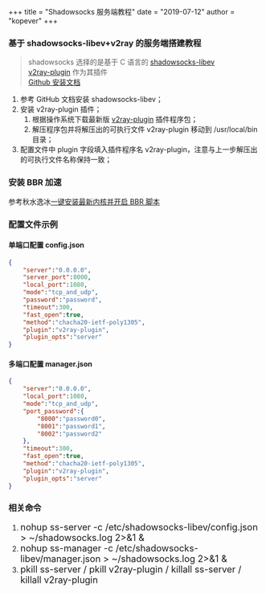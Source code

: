 +++
title = "Shadowsocks 服务端教程"
date = "2019-07-12"
author = "kopever"
+++

### 基于 shadowsocks-libev+v2ray 的服务端搭建教程  

> shadowsocks 选择的是基于 C 语言的 <a href="https://github.com/shadowsocks/shadowsocks-libev" target="_blank">shadowsocks-libev</a>  
> <a href="https://github.com/shadowsocks/v2ray-plugin" target="_blank">v2ray-plugin</a> 作为其插件  
> <a href="https://github.com/shadowsocks/shadowsocks-libev/blob/master/README.md" target="_blank">Github 安装文档</a>

<ol>
    <li>参考 GitHub 文档安装 shadowsocks-libev；</li>
    <li>安装 v2ray-plugin 插件；
        <ol>
            <li>根据操作系统下载最新版 <a href="https://github.com/shadowsocks/v2ray-plugin/releases" target="_blank">v2ray-plugin</a> 插件程序包；</li>
            <li>解压程序包并将解压出的可执行文件 v2ray-plugin 移动到 /usr/local/bin 目录；</li>
        </ol>
    </li>
    <li>配置文件中 plugin 字段填入插件程序名 v2ray-plugin，注意与上一步解压出的可执行文件名称保持一致；</li>
</ol>

### 安装 BBR 加速

参考秋水逸冰<a href="https://teddysun.com/489.html" target="_blank">一键安装最新内核并开启 BBR 脚本</a>  

### 配置文件示例

#### 单端口配置 config.json

``` json
{
    "server":"0.0.0.0",
    "server_port":8000,
    "local_port":1080,
    "mode":"tcp_and_udp",
    "password":"password",
    "timeout":300,
    "fast_open":true,
    "method":"chacha20-ietf-poly1305",
    "plugin":"v2ray-plugin",
    "plugin_opts":"server"
}
```

#### 多端口配置 manager.json

``` json
{
    "server":"0.0.0.0",
    "local_port":1080,
    "mode":"tcp_and_udp",
    "port_password":{
        "8000":"password0",
        "8001":"password1",
        "8002":"password2"
    },
    "timeout":300,
    "fast_open":true,
    "method":"chacha20-ietf-poly1305",
    "plugin":"v2ray-plugin",
    "plugin_opts":"server"
}
```

### 相关命令

<ol>
    <li><font size=4>nohup ss-server -c /etc/shadowsocks-libev/config.json > ~/shadowsocks.log 2>&1 &</font></li>
    <li><font size=4>nohup ss-manager -c /etc/shadowsocks-libev/manager.json > ~/shadowsocks.log 2>&1 &</font></li>
    <li><font size=4>pkill ss-server / pkill v2ray-plugin / killall ss-server / killall v2ray-plugin</font></li>
</ol>
